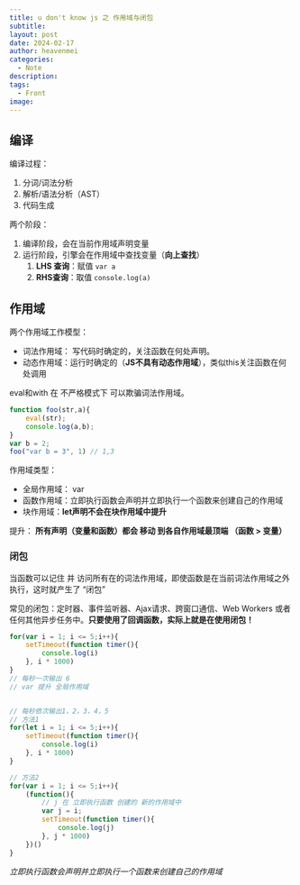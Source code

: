 ```yaml
---
title: u don't know js 之 作用域与闭包
subtitle: 
layout: post
date: 2024-02-17
author: heavenmei
categories:
  - Note
description: 
tags:
  - Front
image:
---
```

## 编译

编译过程：
1. 分词/词法分析
2. 解析/语法分析（AST）
3. 代码生成


两个阶段：
1. 编译阶段，会在当前作用域声明变量
2. 运行阶段，引擎会在作用域中查找变量（**向上查找**）
	1. **LHS 查询**：赋值 `var a`
	2. **RHS查询**：取值 `console.log(a)`

## 作用域

两个作用域工作模型：
- 词法作用域： 写代码时确定的，关注函数在何处声明。
- 动态作用域：运行时确定的（**JS不具有动态作用域**），类似this关注函数在何处调用


eval和with 在 不严格模式下 可以欺骗词法作用域。
```js
function foo(str,a){
	eval(str);
	console.log(a,b);
}
var b = 2;
foo("var b = 3", 1) // 1,3
```



作用域类型：
- 全局作用域： var
- 函数作用域：立即执行函数会声明并立即执行一个函数来创建自己的作用域
- 块作用域：**let声明不会在块作用域中提升**


提升： **所有声明（变量和函数）都会 移动 到各自作用域最顶端 （函数 > 变量）**


### 闭包

当函数可以记住 并 访问所有在的词法作用域，即使函数是在当前词法作用域之外执行，这时就产生了 “闭包”

常见的闭包：定时器、事件监听器、Ajax请求、跨窗口通信、Web Workers 或者任何其他异步任务中。**只要使用了回调函数，实际上就是在使用闭包！**


```js
for(var i = 1; i <= 5;i++){
	setTimeout(function timer(){
		console.log(i)
	}, i * 1000)
}
// 每秒一次输出 6
// var 提升 全局作用域


// 每秒依次输出1，2，3，4，5
// 方法1
for(let i = 1; i <= 5;i++){
	setTimeout(function timer(){
		console.log(i)
	}, i * 1000)
}

// 方法2
for(var i = 1; i <= 5;i++){
	(function(){
		// j 在 立即执行函数 创建的 新的作用域中
		var j = i;
		setTimeout(function timer(){
			console.log(j)
		}, j * 1000)
	})()
}


```


*立即执行函数会声明并立即执行一个函数来创建自己的作用域*